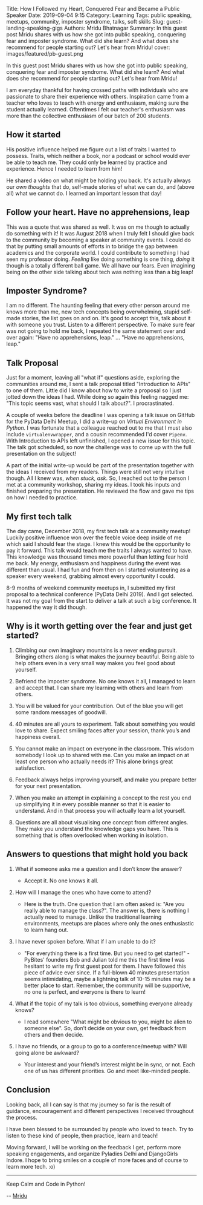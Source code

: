 Title: How I Followed my Heart, Conquered Fear and Became a Public Speaker
Date: 2019-09-04 9:15
Category: Learning
Tags: public speaking, meetups, community, imposter syndrome, talks, soft skills
Slug: guest-landing-speaking-gigs
Authors: Mridu Bhatnagar
Summary: In this guest post Mridu shares with us how she got into public speaking, conquering fear and imposter syndrome. What did she learn? And what does she recommend for people starting out? Let's hear from Mridu!
cover: images/featured/pb-guest.png

In this guest post Mridu shares with us how she got into public speaking, conquering fear and imposter syndrome. What did she learn? And what does she recommend for people starting out? Let's hear from Mridu!

I am everyday thankful for having crossed paths with individuals who are passionate to share their experience with others. Inspiration came from a teacher who loves to teach with energy and enthusiasm, making sure the student actually learned. Oftentimes I felt our teacher's enthusiasm was more than the collective enthusiasm of our batch of 200 students.
 
## How it started
 
His positive influence helped me figure out a list of traits I wanted to possess. Traits, which neither a book, nor a podcast or school would ever be able to teach me. They could only be learned by practice and experience. Hence I needed to learn from him!
 
He shared a video on what might be holding you back. It's actually always our _own thoughts_ that do, self-made stories of what we can do, and (above all) what we cannot do. I learned an important lesson that day!
 
## Follow your heart. Have no apprehensions, leap

This was a quote that was shared as well. It was on me though to actually do something with it! It was August 2018 when I truly felt I should give back to the community by becoming a speaker at community events. I could do that by putting small amounts of efforts in to bridge the gap between academics and the corporate world. I could contribute to something I had seen my professor doing. _Feeling_ like doing something is one thing, _doing_ it though is a totally different ball game. We all have our fears. Even imagining being on the other side talking about tech was nothing less than a big leap!
 
## Imposter Syndrome?

I am no different. The haunting feeling that every other person around me knows more than me, new tech concepts being overwhelming, stupid self-made stories, the list goes on and on. It's good to accept this, talk about it with someone you trust. Listen to a different perspective. To make sure fear was not going to hold me back, I repeated the same statement over and over again: "Have no apprehensions, leap." ... "Have no apprehensions, leap."
 
## Talk Proposal

Just for a moment, leaving all "what if" questions aside, exploring the communities around me, I sent a talk proposal titled "Introduction to APIs" to one of them. Little did I know about how to write a proposal so I just jotted down the ideas I had. While doing so again this feeling nagged me: "This topic seems vast, what should I talk about?". I procrastinated.
 
A couple of weeks before the deadline I was opening a talk issue on GitHub for the PyData Delhi Meetup, I did a write-up on _Virtual Environment in Python_. I was fortunate that a colleague reached out to me that I must also include `virtualenvwrapper`, and a cousin recommended I'd cover `Pipenv`. With Introduction to APIs left unfinished, I opened a new issue for this topic. The talk got scheduled, so now the challenge was to come up with the full presentation on the subject!
 
A part of the initial write-up would be part of the presentation together with the ideas I received from my readers. Things were still not very intuitive though. All I knew was, *when stuck, ask*. So, I reached out to the person I met at a community workshop, sharing my ideas. I took his inputs and finished preparing the presentation. He reviewed the flow and gave me tips on how I needed to practice.

## My first tech talk

The day came, December 2018, my first tech talk at a community meetup! Luckily positive influence won over the feeble voice deep inside of me which said I should fear the stage. I knew this would be the opportunity to pay it forward. This talk would teach me the traits I always wanted to have. This knowledge was thousand times more powerful than letting fear hold me back. My energy, enthusiasm and happiness during the event was different than usual. I had fun and from then on I started volunteering as a speaker every weekend, grabbing almost every opportunity I could.
 
8-9 months of weekend community meetups in, I submitted my first proposal to a technical conference (PyData Delhi 2019). And I got selected. It was not my goal from the start to deliver a talk at such a big conference. It happened the way it did though. 
 
## Why is it worth getting over the fear and just get started?

1. Climbing our own imaginary mountains is a never ending pursuit. Bringing others along is what makes the journey beautiful. Being able to help others even in a very small way makes you feel good about yourself.
 
2. Befriend the imposter syndrome. No one knows it all, I managed to learn and accept that. I can share my learning with others and learn from others.
 
3. You will be valued for your contribution. Out of the blue you will get some random messages of goodwill. 
 
4. 40 minutes are all yours to experiment. Talk about something you would love to share. Expect smiling faces after your session, thank you’s and happiness overall.
 
5. You cannot make an impact on everyone in the classroom. This wisdom somebody I look up to shared with me. Can you make an impact on at least one person who actually needs it? This alone brings great satisfaction.
 
6. Feedback always helps improving yourself, and make you prepare better for your next presentation.
 
7. When you make an attempt in explaining a concept to the rest you end up simplifying it in every possible manner so that it is easier to understand. And in that process you will actually learn a lot yourself.
 
8. Questions are all about visualising one concept from different angles. They make you understand the knowledge gaps you have. This is something that is often overlooked when working in isolation.
 
## Answers to questions that might hold you back
 
1. What if someone asks me a question and I don’t know the answer?

	- Accept it. No one knows it all.
 
2. How will I manage the ones who have come to attend?

	- Here is the truth. One question that I am often asked is: "Are you really able to manage the class?". The answer is, there is nothing I actually need to manage. Unlike the traditional learning environments, meetups are places where only the ones enthusiastic to learn hang out.
 
3. I have never spoken before. What if I am unable to do it?

	- "For everything there is a first time. But you need to get started!" - PyBites' founders Bob and Julian told me this the first time I was hesitant to write my first guest post for them. I have followed this piece of advice ever since. If a full-blown 40 minutes presentation seems intimidating, maybe a lightning talk of 10-15 minutes may be a better place to start. Remember, the community will be supportive, no one is perfect, and everyone is there to learn!
 
4. What if the topic of my talk is too obvious, something everyone already knows?

	- I read somewhere "What might be obvious to you, might be alien to someone else". So, don’t decide on your own, get feedback from others and then decide.
 
5. I have no friends, or a group to go to a conference/meetup with? Will going alone be awkward?

	- Your interest and your friend’s interest might be in sync, or not. Each one of us has different priorities. Go and meet like-minded people.

## Conclusion

Looking back, all I can say is that my journey so far is the result of guidance, encouragement and different perspectives I received throughout the process. 

I have been blessed to be surrounded by people who loved to teach. Try to listen to these kind of people, then practice, learn and teach!
 
Moving forward, I will be working on the feedback I get, perform more speaking engagements, and organize Pyladies Delhi and DjangoGirls Indore. I hope to bring smiles on a couple of more faces and of course to learn more tech. :o)

---

Keep Calm and Code in Python!

-- [Mridu](pages/guests.html#mridubhatnagar)

